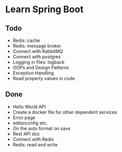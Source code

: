 # Learn Spring Boot

## Todo

- Redis: cache
- Redis: message broker
- Connect with RabbitMQ
- Connect with postgres
- Logging in files: logback
- OOPs and Design Patterns
- Exception Handling
- Read property values in code

## Done

- Hello World API
- Create a docker file for other dependent services
- Error page
- editorconfig etc.
- On the auto format on save
- Rest API doc
- Connect with Redis
- Redis: read and write
